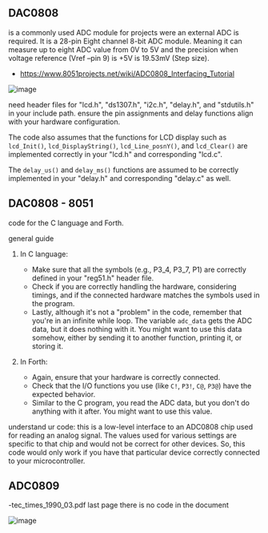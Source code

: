 ## DAC0808 
is a commonly used ADC module for projects were an external ADC is required. It is a 28-pin Eight channel 8-bit ADC module. Meaning it can measure up to eight ADC value from 0V to 5V and the precision when voltage reference (Vref –pin 9) is +5V is 19.53mV (Step size).

- https://www.8051projects.net/wiki/ADC0808_Interfacing_Tutorial
 
![image](https://user-images.githubusercontent.com/58069246/214721523-ac13e231-cf55-4064-92a2-b0e21fcd756b.png)

need header files for "lcd.h", "ds1307.h", "i2c.h", "delay.h", and "stdutils.h" in your include path. 
ensure the pin assignments and delay functions align with your hardware configuration. 

The code also assumes that the functions for LCD display such as `lcd_Init()`, `lcd_DisplayString()`, `lcd_Line_posnY()`, and `lcd_Clear()` are implemented correctly in your "lcd.h" and corresponding "lcd.c". 

The `delay_us()` and `delay_ms()` functions are assumed to be correctly implemented in your "delay.h" and corresponding "delay.c" as well.

## DAC0808 - 8051
code for the C language and Forth. 

general guide

1. In C language:
    * Make sure that all the symbols (e.g., P3_4, P3_7, P1) are correctly defined in your "reg51.h" header file. 
    * Check if you are correctly handling the hardware, considering timings, and if the connected hardware matches the symbols used in the program.
    * Lastly, although it's not a "problem" in the code, remember that you're in an infinite while loop. The variable `adc_data` gets the ADC data, but it does nothing with it. You might want to use this data somehow, either by sending it to another function, printing it, or storing it.

2. In Forth:
    * Again, ensure that your hardware is correctly connected.
    * Check that the I/O functions you use (like `C!`, `P3!`, `C@`, `P3@`) have the expected behavior.
    * Similar to the C program, you read the ADC data, but you don't do anything with it after. You might want to use this value.

understand ur code: this is a low-level interface to an ADC0808 chip used for reading an analog signal. The values used for various settings are specific to that chip and would not be correct for other devices. So, this code would only work if you have that particular device correctly connected to your microcontroller.

## ADC0809
-tec_times_1990_03.pdf last page
there is no code in the document

![image](https://github.com/SteveJustin1963/tec-ADC-DAC/assets/58069246/1e3fb276-99ba-462e-b6aa-0d20eacc99e9)





